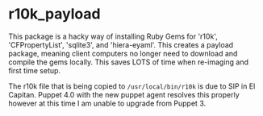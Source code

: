 r10k_payload
===

This package is a hacky way of installing Ruby Gems for 'r10k', 'CFPropertyList', 'sqlite3', and 'hiera-eyaml'. This creates a payload package, meaning client computers no longer need to download and compile the gems locally. This saves LOTS of time when re-imaging and first time setup.

The r10k file that is being copied to ``/usr/local/bin/r10k`` is due to SIP in El Capitan. Puppet 4.0 with the new puppet agent resolves this properly however at this time I am unable to upgrade from Puppet 3. 